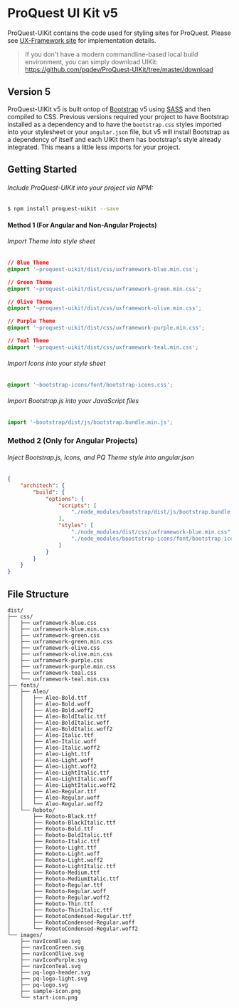 # ProQuest UI Kit v5

ProQuest-UIKit contains the code used for styling sites for ProQuest. Please see [UX-Framework site](https://ux.proquest.com/) for implementation details.

> If you don't have a modern commandline-based local build environment, you can simply download UIKit:
https://github.com/pqdev/ProQuest-UIKit/tree/master/download

## Version 5

ProQuest-UIKit v5 is built ontop of [Bootstrap](https://getbootstrap.com) v5 using [SASS](https://sass-lang.com/) and then compiled to CSS. Previous versions required your project to have Bootstrap installed as a dependency and to have the `bootstrap.css` styles imported into your stylesheet or your `angular.json` file, but v5 will install Bootstrap as a dependency of itself and each UIKit them has bootstrap's style already integrated. This means a little less imports for your project.

## Getting Started


###### Include ProQuest-UIKit into your project via NPM:
```bash
$ npm install proquest-uikit --save
```

#### Method 1 (For Angular and Non-Angular Projects)
###### Import Theme into style sheet
```css
// Blue Theme
@import '~proquest-uikit/dist/css/uxframework-blue.min.css';

// Green Theme
@import '~proquest-uikit/dist/css/uxframework-green.min.css';

// Olive Theme
@import '~proquest-uikit/dist/css/uxframework-olive.min.css';

// Purple Theme
@import '~proquest-uikit/dist/css/uxframework-purple.min.css';

// Teal Theme
@import '~proquest-uikit/dist/css/uxframework-teal.min.css';
```

###### Import Icons into your style sheet
```css
@import '~bootstrap-icons/font/bootstrap-icons.css';
```

###### Import Bootstrap.js into your JavaScript files
```JavaScript
import '~bootstrap/dist/js/bootstrap.bundle.min.js';
```


### Method 2 (Only for Angular Projects)
###### Inject Bootstrap.js, Icons, and PQ Theme style into angular.json
```json
{
    "architech": {
        "build": {
            "options": {
                "scripts": [
                    "./node_modules/bootstrap/dist/js/bootstrap.bundle.min.js"
                ],
                "styles": [
                    "./node_modules/dist/css/uxframework-blue.min.css"
                    "./node_modules/booststrap-icons/font/bootstrap-icons.css"
                ]
            }
        }
    }
}
```

## File Structure
```
dist/
├── css/
│   ├── uxframework-blue.css
│   ├── uxframework-blue.min.css
│   ├── uxframework-green.css
│   ├── uxframework-green.min.css
│   ├── uxframework-olive.css
│   ├── uxframework-olive.min.css
│   ├── uxframework-purple.css
│   ├── uxframework-purple.min.css
│   ├── uxframework-teal.css
│   └── uxframework-teal.min.css
├── fonts/
│   ├── Aleo/
│   │   ├── Aleo-Bold.ttf
│   │   ├── Aleo-Bold.woff
│   │   ├── Aleo-Bold.woff2
│   │   ├── Aleo-BoldItalic.ttf
│   │   ├── Aleo-BoldItalic.woff
│   │   ├── Aleo-BoldItalic.woff2
│   │   ├── Aleo-Italic.ttf
│   │   ├── Aleo-Italic.woff
│   │   ├── Aleo-Italic.woff2
│   │   ├── Aleo-Light.ttf
│   │   ├── Aleo-Light.woff
│   │   ├── Aleo-Light.woff2
│   │   ├── Aleo-LightItalic.ttf
│   │   ├── Aleo-LightItalic.woff
│   │   ├── Aleo-LightItalic.woff2
│   │   ├── Aleo-Regular.ttf
│   │   ├── Aleo-Regular.woff
│   │   └── Aleo-Regular.woff2
│   └── Roboto/
│       ├── Roboto-Black.ttf
│       ├── Roboto-BlackItalic.ttf
│       ├── Roboto-Bold.ttf
│       ├── Roboto-BoldItalic.ttf
│       ├── Roboto-Italic.ttf
│       ├── Roboto-Light.ttf
│       ├── Roboto-Light.woff
│       ├── Roboto-Light.woff2
│       ├── Roboto-LightItalic.ttf
│       ├── Roboto-Medium.ttf
│       ├── Roboto-MediumItalic.ttf
│       ├── Roboto-Regular.ttf
│       ├── Roboto-Regular.woff
│       ├── Roboto-Regular.woff2
│       ├── Roboto-Thin.ttf
│       ├── Roboto-ThinItalic.ttf
│       ├── RobotoCondensed-Regular.ttf
│       ├── RobotoCondensed-Regular.woff
│       └── RobotoCondensed-Regular.woff2
└── images/
    ├── navIconBlue.svg
    ├── navIconGreen.svg
    ├── navIconOlive.svg
    ├── navIconPurple.svg
    ├── navIconTeal.svg
    ├── pq-logo-header.svg
    ├── pq-logo-light.svg
    ├── pq-logo.svg
    ├── sample-icon.png
    └── start-icon.png
```

